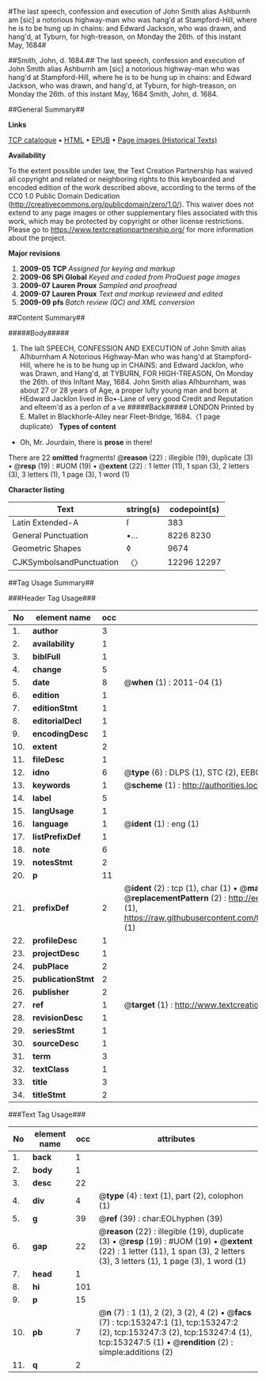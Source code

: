 #The last speech, confession and execution of John Smith alias Ashburnh am [sic] a notorious highway-man who was hang'd at Stampford-Hill, where he is to be hung up in chains: and Edward Jackson, who was drawn, and hang'd, at Tyburn, for high-treason, on Monday the 26th. of this instant May, 1684#

##Smith, John, d. 1684.##
The last speech, confession and execution of John Smith alias Ashburnh am [sic] a notorious highway-man who was hang'd at Stampford-Hill, where he is to be hung up in chains: and Edward Jackson, who was drawn, and hang'd, at Tyburn, for high-treason, on Monday the 26th. of this instant May, 1684
Smith, John, d. 1684.

##General Summary##

**Links**

[TCP catalogue](http://www.ota.ox.ac.uk/tcp/)  • 
[HTML](http://tei.it.ox.ac.uk/tcp/Texts-HTML/free/A88/A88735.html)  • 
[EPUB](http://tei.it.ox.ac.uk/tcp/Texts-EPUB/free/A88/A88735.epub) • 
[Page images (Historical Texts)](https://historicaltexts.jisc.ac.uk/eebo-99895715e)

**Availability**

To the extent possible under law, the Text Creation Partnership has waived all copyright and related or neighboring rights to this keyboarded and encoded edition of the work described above, according to the terms of the CC0 1.0 Public Domain Dedication (http://creativecommons.org/publicdomain/zero/1.0/). This waiver does not extend to any page images or other supplementary files associated with this work, which may be protected by copyright or other license restrictions. Please go to https://www.textcreationpartnership.org/ for more information about the project.

**Major revisions**

1. __2009-05__ __TCP__ *Assigned for keying and markup*
1. __2009-06__ __SPi Global__ *Keyed and coded from ProQuest page images*
1. __2009-07__ __Lauren Proux__ *Sampled and proofread*
1. __2009-07__ __Lauren Proux__ *Text and markup reviewed and edited*
1. __2009-09__ __pfs__ *Batch review (QC) and XML conversion*

##Content Summary##

#####Body#####

1. The laſt SPEECH, CONFESSION AND EXECUTION of John Smith alias Aſhburnham A Notorious Highway-Man who was hang'd at Stampford-Hill, where he is to be hung up in CHAINS: and Edward Jackſon, who was Drawn, and Hang'd, at TYBURN, FOR HIGH-TREASON, On Monday the 26th. of this Inſtant May, 1684.
John Smith alias Aſhburnham, was about 27 or 28 years of Age, a proper luſty young man and born at HEdward Jackſon lived in Bo•-Lane of very good Credit and Reputation and eſteem'd as a perſon of a ve
#####Back#####
LONDON Printed by E. Mallet in Blackhorſe-Alley near Fleet-Bridge, 1684.〈1 page duplicate〉
**Types of content**

  * Oh, Mr. Jourdain, there is **prose** in there!

There are 22 **omitted** fragments! 
 @__reason__ (22) : illegible (19), duplicate (3)  •  @__resp__ (19) : #UOM (19)  •  @__extent__ (22) : 1 letter (11), 1 span (3), 2 letters (3), 3 letters (1), 1 page (3), 1 word (1)

**Character listing**


|Text|string(s)|codepoint(s)|
|---|---|---|
|Latin Extended-A|ſ|383|
|General Punctuation|•…|8226 8230|
|Geometric Shapes|◊|9674|
|CJKSymbolsandPunctuation|〈〉|12296 12297|

##Tag Usage Summary##

###Header Tag Usage###

|No|element name|occ|attributes|
|---|---|---|---|
|1.|__author__|3||
|2.|__availability__|1||
|3.|__biblFull__|1||
|4.|__change__|5||
|5.|__date__|8| @__when__ (1) : 2011-04 (1)|
|6.|__edition__|1||
|7.|__editionStmt__|1||
|8.|__editorialDecl__|1||
|9.|__encodingDesc__|1||
|10.|__extent__|2||
|11.|__fileDesc__|1||
|12.|__idno__|6| @__type__ (6) : DLPS (1), STC (2), EEBO-CITATION (1), PROQUEST (1), VID (1)|
|13.|__keywords__|1| @__scheme__ (1) : http://authorities.loc.gov/ (1)|
|14.|__label__|5||
|15.|__langUsage__|1||
|16.|__language__|1| @__ident__ (1) : eng (1)|
|17.|__listPrefixDef__|1||
|18.|__note__|6||
|19.|__notesStmt__|2||
|20.|__p__|11||
|21.|__prefixDef__|2| @__ident__ (2) : tcp (1), char (1)  •  @__matchPattern__ (2) : ([0-9\-]+):([0-9IVX]+) (1), (.+) (1)  •  @__replacementPattern__ (2) : http://eebo.chadwyck.com/downloadtiff?vid=$1&page=$2 (1), https://raw.githubusercontent.com/textcreationpartnership/Texts/master/tcpchars.xml#$1 (1)|
|22.|__profileDesc__|1||
|23.|__projectDesc__|1||
|24.|__pubPlace__|2||
|25.|__publicationStmt__|2||
|26.|__publisher__|2||
|27.|__ref__|1| @__target__ (1) : http://www.textcreationpartnership.org/docs/. (1)|
|28.|__revisionDesc__|1||
|29.|__seriesStmt__|1||
|30.|__sourceDesc__|1||
|31.|__term__|3||
|32.|__textClass__|1||
|33.|__title__|3||
|34.|__titleStmt__|2||


###Text Tag Usage###

|No|element name|occ|attributes|
|---|---|---|---|
|1.|__back__|1||
|2.|__body__|1||
|3.|__desc__|22||
|4.|__div__|4| @__type__ (4) : text (1), part (2), colophon (1)|
|5.|__g__|39| @__ref__ (39) : char:EOLhyphen (39)|
|6.|__gap__|22| @__reason__ (22) : illegible (19), duplicate (3)  •  @__resp__ (19) : #UOM (19)  •  @__extent__ (22) : 1 letter (11), 1 span (3), 2 letters (3), 3 letters (1), 1 page (3), 1 word (1)|
|7.|__head__|1||
|8.|__hi__|101||
|9.|__p__|15||
|10.|__pb__|7| @__n__ (7) : 1 (1), 2 (2), 3 (2), 4 (2)  •  @__facs__ (7) : tcp:153247:1 (1), tcp:153247:2 (2), tcp:153247:3 (2), tcp:153247:4 (1), tcp:153247:5 (1)  •  @__rendition__ (2) : simple:additions (2)|
|11.|__q__|2||
